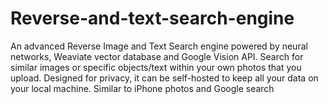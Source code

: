 # Reverse-and-text-search-engine
An advanced Reverse Image and Text Search engine powered by neural networks, Weaviate vector database and Google Vision API. Search for similar images or specific objects/text within your own photos that you upload. Designed for privacy, it can be self-hosted to keep all your data on your local machine. Similar to iPhone photos and Google search
